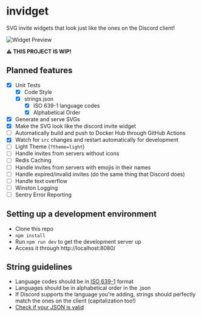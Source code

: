 # invidget

SVG invite widgets that look just like the ones on the Discord client!

![Widget Preview](https://camo.githubusercontent.com/1bedc6155f548ad05dc36165a8cc22fb2e932bf1/687474703a2f2f34352e33332e32372e3230383a383038302f7376672f324642387744473f6c616e67756167653d656e)

**⚠ THIS PROJECT IS WIP!**

## Planned features

- [x] Unit Tests
  - [x] Code Style
  - [x] strings.json
    - [x] ISO 639-1 language codes
    - [x] Alphabetical Order
- [x] Generate and serve SVGs
- [x] Make the SVG look like the discord invite widget
- [ ] Automatically build and push to Docker Hub through GitHub Actions
- [x] Watch for `src` changes and restart automatically for development
- [ ] Light Theme (`?theme=light`)
- [ ] Handle invites from servers without icons
- [ ] Redis Caching
- [ ] Handle invites from servers with emojis in their names
- [ ] Handle expired/invalid invites (do the same thing that Discord does)
- [ ] Handle text overflow
- [ ] Winston Logging
- [ ] Sentry Error Reporting

## Setting up a development environment

- Clone this repo
- `npm install`
- Run `npm run dev` to get the development server up
- Access it through http://localhost:8080/

## String guidelines

- Language codes should be in [ISO 639-1](https://en.wikipedia.org/wiki/ISO_639-1) format
- Languages should be in alphabetical order in the .json
- If Discord supports the language you're adding, strings should perfectly match the ones on the client (capitalization too!)
- [Check if your JSON is valid](https://jsonlint.com/)
